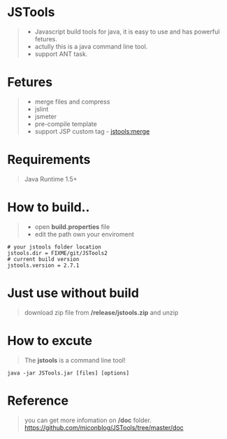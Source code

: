 JSTools
=======
>- Javascript build tools for java, it is easy to use and has powerful fetures.
>- actully this is a java command line tool.
>- support ANT task.  

Fetures
====
>- merge files and compress
>- jslint
>- jsmeter
>- pre-compile template 
>- support JSP custom tag - <jstools:merge>  

Requirements
===
> Java Runtime 1.5+

How to build..
====
>- open **build.properties** file
>- edit the path own your enviroment  

    # your jstools folder location
    jstools.dir = FIXME/git/JSTools2
    # current build version
    jstools.version = 2.7.1
    
Just use without build
====
> download zip file from **/release/jstools.zip** and unzip


How to excute
====
> The **jstools** is a command line tool! 
> 
    java -jar JSTools.jar [files] [options]

Reference
====
> you can get more infomation on **/doc** folder.
> https://github.com/miconblog/JSTools/tree/master/doc

